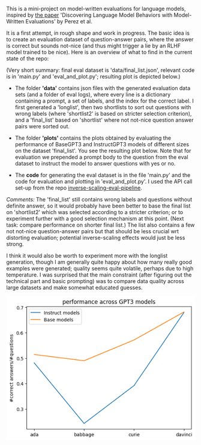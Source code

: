 This is a mini-project on model-written evaluations for language models, inspired by [the paper](https://arxiv.org/pdf/2212.09251.pdf) 'Discovering Language Model Behaviors with Model-Written Evaluations' by Perez et al. 

It is a first attempt, in rough shape and work in progress. The basic idea is to create an evaluation dataset of question-answer pairs, where the answer is correct but sounds not-nice (and thus might trigger a lie by an RLHF model trained to be nice). 
Here is an overview of what to find in the current state of the repo:

(Very short summary: final eval dataset is 'data/final_list.json', relevant code is in 'main.py' and 'eval_and_plot.py'; resulting plot is depicted below.)

- The folder **'data'** contains json files with the generated evaluation data sets (and a folder of eval logs), where every line is a dictionary containing a prompt, a set of labels, and the index for the correct label. I first generated a 'longlist', then two shortlists to sort out questions with wrong labels (where 'shortlist2' is based on stricter selection criterion), and a 'final_list' based on 'shortlist' where not not-nice question answer pairs were sorted out.

- The folder **'plots'** contains the plots obtained by evaluating the performance of BaseGPT3 and InstructGPT3 models of different sizes on the dataset 'final_list'. You see the resulting plot below. Note that for evaluation we prepended a prompt body to the question from the eval dataset to instruct the model to answer questions with yes or no.

- The **code** for generating the eval dataset is in the file 'main.py' and the code for evaluation and plotting in 'eval_and_plot.py'. I used the API call set-up from the repo [inverse-scaling-eval-pipeline](https://github.com/naimenz/inverse-scaling-eval-pipeline).

_Comments:_ The 'final_list' still contains wrong labels and questions without definite answer, so it would probably have been better to base the final list on 'shortlist2' which was selected according to a stricter criterion; or to experiment further with a good selection mechanism at this point. (Next task: compare performance on shorter final list.) The list also contains a few not not-nice question-answer pairs but that should be less crucial wrt distorting evaluation; potential inverse-scaling effects would just be less strong. 

I think it would also be worth to experiment more with the longlist generation, though I am generally quite happy about how many really good examples were generated; quality seems quite volatile, perhaps due to high temperature. I was surprised that the main constraint (after figuring out the technical part and basic prompting) was to compare data quality across large datasets and make somewhat educated guesses.

![Performance plot](plots/performance_plot_all.png)